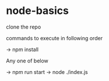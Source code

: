# node-basics

clone the repo

commands to execute in following order

-> npm install

Any one of below

-> npm run start
-> node ./index.js 
